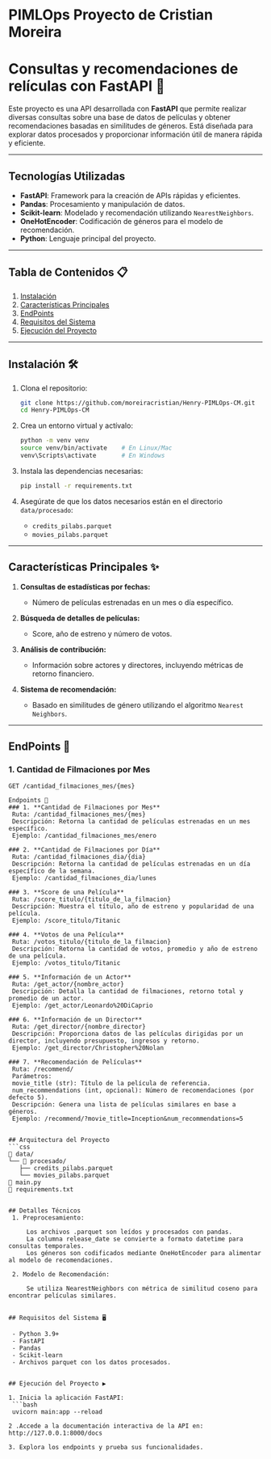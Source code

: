 # PIMLOps Proyecto de Cristian Moreira
# Consultas y recomendaciones de relículas con FastAPI 🎥

Este proyecto es una API desarrollada con **FastAPI** que permite realizar diversas consultas sobre una base de datos de películas y obtener recomendaciones basadas en similitudes de géneros. Está diseñada para explorar datos procesados y proporcionar información útil de manera rápida y eficiente.

---

## Tecnologías Utilizadas

- **FastAPI**: Framework para la creación de APIs rápidas y eficientes.
- **Pandas**: Procesamiento y manipulación de datos.
- **Scikit-learn**: Modelado y recomendación utilizando `NearestNeighbors`.
- **OneHotEncoder**: Codificación de géneros para el modelo de recomendación.
- **Python**: Lenguaje principal del proyecto.

---

## Tabla de Contenidos 📋

1. [Instalación](#instalación)
2. [Características Principales](#características-principales)
3. [EndPoints](#endpoints)
4. [Requisitos del Sistema](#requisitos-del-sistema)
5. [Ejecución del Proyecto](#ejecución-del-proyecto)

---

## Instalación 🛠️

1. Clona el repositorio:
    ```bash
    git clone https://github.com/moreiracristian/Henry-PIMLOps-CM.git
    cd Henry-PIMLOps-CM
    ```

2. Crea un entorno virtual y actívalo:
    ```bash
    python -m venv venv
    source venv/bin/activate    # En Linux/Mac
    venv\Scripts\activate       # En Windows
    ```

3. Instala las dependencias necesarias:
    ```bash
    pip install -r requirements.txt
    ```

4. Asegúrate de que los datos necesarios están en el directorio `data/procesado`:
   - `credits_pilabs.parquet`
   - `movies_pilabs.parquet`

---

## Características Principales ✨

1. **Consultas de estadísticas por fechas:**
   - Número de películas estrenadas en un mes o día específico.
   
2. **Búsqueda de detalles de películas:**
   - Score, año de estreno y número de votos.

3. **Análisis de contribución:**
   - Información sobre actores y directores, incluyendo métricas de retorno financiero.

4. **Sistema de recomendación:**
   - Basado en similitudes de género utilizando el algoritmo `Nearest Neighbors`.

---

## EndPoints 🚀

### 1. **Cantidad de Filmaciones por Mes**
   ```http
   GET /cantidad_filmaciones_mes/{mes}

Endpoints 🚀
### 1. **Cantidad de Filmaciones por Mes**
    Ruta: /cantidad_filmaciones_mes/{mes}
    Descripción: Retorna la cantidad de películas estrenadas en un mes específico.
    Ejemplo: /cantidad_filmaciones_mes/enero

### 2. **Cantidad de Filmaciones por Día**
    Ruta: /cantidad_filmaciones_dia/{dia}
    Descripción: Retorna la cantidad de películas estrenadas en un día específico de la semana.
    Ejemplo: /cantidad_filmaciones_dia/lunes

### 3. **Score de una Película**
    Ruta: /score_titulo/{titulo_de_la_filmacion}
    Descripción: Muestra el título, año de estreno y popularidad de una película.
    Ejemplo: /score_titulo/Titanic

### 4. **Votos de una Película**
    Ruta: /votos_titulo/{titulo_de_la_filmacion}
    Descripción: Retorna la cantidad de votos, promedio y año de estreno de una película.
    Ejemplo: /votos_titulo/Titanic

### 5. **Información de un Actor**
    Ruta: /get_actor/{nombre_actor}
    Descripción: Detalla la cantidad de filmaciones, retorno total y promedio de un actor.
    Ejemplo: /get_actor/Leonardo%20DiCaprio

### 6. **Información de un Director**
    Ruta: /get_director/{nombre_director}
    Descripción: Proporciona datos de las películas dirigidas por un director, incluyendo presupuesto, ingresos y retorno.
    Ejemplo: /get_director/Christopher%20Nolan

### 7. **Recomendación de Películas**
    Ruta: /recommend/
    Parámetros:
    movie_title (str): Título de la película de referencia.
    num_recommendations (int, opcional): Número de recomendaciones (por defecto 5).
    Descripción: Genera una lista de películas similares en base a géneros.
    Ejemplo: /recommend/?movie_title=Inception&num_recommendations=5


## Arquitectura del Proyecto
```css
📁 data/
  └── 📁 procesado/
      ├── credits_pilabs.parquet
      └── movies_pilabs.parquet
📄 main.py
📄 requirements.txt


## Detalles Técnicos
    1. Preprocesamiento:

        Los archivos .parquet son leídos y procesados con pandas.
        La columna release_date se convierte a formato datetime para consultas temporales.
        Los géneros son codificados mediante OneHotEncoder para alimentar al modelo de recomendaciones.
    
    2. Modelo de Recomendación:

        Se utiliza NearestNeighbors con métrica de similitud coseno para encontrar películas similares.


## Requisitos del Sistema 🖥️

    - Python 3.9+
    - FastAPI
    - Pandas
    - Scikit-learn
    - Archivos parquet con los datos procesados.


## Ejecución del Proyecto ▶️

1. Inicia la aplicación FastAPI:
    ```bash 
    uvicorn main:app --reload

2 .Accede a la documentación interactiva de la API en: http://127.0.0.1:8000/docs

3. Explora los endpoints y prueba sus funcionalidades.